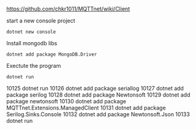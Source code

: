https://github.com/chkr1011/MQTTnet/wiki/Client


start a new console project

    dotnet new console

Install mongodb libs

    dotnet add package MongoDB.Driver

Exectute the program

    dotnet run


10125  dotnet run
10126  dotnet add package seriallog
10127  dotnet add package serilog
10128  dotnet add package Newtonsoft
10129  dotnet add package newtonsoft
10130  dotnet add package MQTTnet.Extensions.ManagedClient
10131  dotnet add package Serilog.Sinks.Console
10132  dotnet add package Newtonsoft.Json
10133  dotnet run